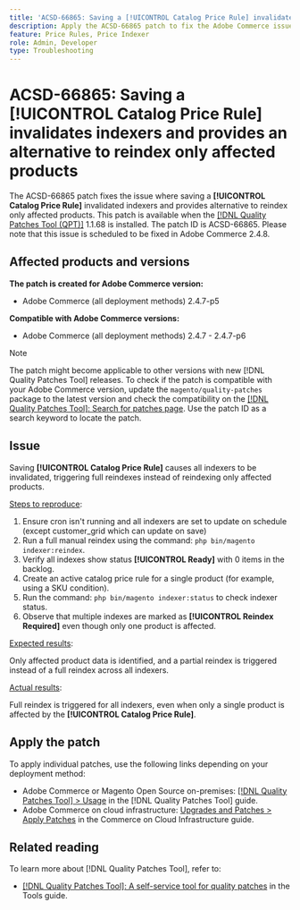 ```yaml
---
title: 'ACSD-66865: Saving a [!UICONTROL Catalog Price Rule] invalidates indexers and provides an alternative to reindex only affected products'
description: Apply the ACSD-66865 patch to fix the Adobe Commerce issue where  saving a [!UICONTROL Catalog Price Rules] invalidates indexers and provides an alternative to reindex only affected products.
feature: Price Rules, Price Indexer
role: Admin, Developer
type: Troubleshooting
---
```


# ACSD-66865: Saving a **[!UICONTROL Catalog Price Rule]** invalidates indexers and provides an alternative to reindex only affected products

The ACSD-66865 patch fixes the issue where saving a **[!UICONTROL Catalog Price Rule]** invalidated indexers and provides alternative to reindex only affected products. This patch is available when the [[!DNL Quality Patches Tool (QPT)]](/help/tools/quality-patches-tool/quality-patches-tool-to-self-serve-quality-patches.md) 1.1.68 is installed. The patch ID is ACSD-66865. Please note that this issue is scheduled to be fixed in Adobe Commerce 2.4.8.

## Affected products and versions

**The patch is created for Adobe Commerce version:**

* Adobe Commerce (all deployment methods) 2.4.7-p5

**Compatible with Adobe Commerce versions:**

* Adobe Commerce (all deployment methods) 2.4.7 - 2.4.7-p6

>[!NOTE]
>
>The patch might become applicable to other versions with new [!DNL Quality Patches Tool] releases. To check if the patch is compatible with your Adobe Commerce version, update the `magento/quality-patches` package to the latest version and check the compatibility on the [[!DNL Quality Patches Tool]: Search for patches page](https://experienceleague.adobe.com/tools/commerce-quality-patches/index.html). Use the patch ID as a search keyword to locate the patch.

## Issue

Saving **[!UICONTROL Catalog Price Rule]** causes all indexers to be invalidated, triggering full reindexes instead of reindexing only affected products.

<u>Steps to reproduce</u>:

1. Ensure cron isn't running and all indexers are set to update on schedule (except customer_grid which can update on save)
2. Run a full manual reindex using the command: `php bin/magento indexer:reindex`.
3. Verify all indexes show status **[!UICONTROL Ready]** with 0 items in the backlog.
4. Create an active catalog price rule for a single product (for example, using a SKU condition).
5. Run the command: `php bin/magento indexer:status` to check indexer status.
6. Observe that multiple indexes are marked as **[!UICONTROL Reindex Required]** even though only one product is affected.

<u>Expected results</u>:

Only affected product data is identified, and a partial reindex is triggered instead of a full reindex across all indexers.

<u>Actual results</u>:

Full reindex is triggered for all indexers, even when only a single product is affected by the **[!UICONTROL Catalog Price Rule]**.

## Apply the patch

To apply individual patches, use the following links depending on your deployment method:

* Adobe Commerce or Magento Open Source on-premises: [[!DNL Quality Patches Tool] > Usage](/help/tools/quality-patches-tool/usage.md) in the [!DNL Quality Patches Tool] guide.
* Adobe Commerce on cloud infrastructure: [Upgrades and Patches > Apply Patches](https://experienceleague.adobe.com/docs/commerce-cloud-service/user-guide/develop/upgrade/apply-patches.html) in the Commerce on Cloud Infrastructure guide.

## Related reading

To learn more about [!DNL Quality Patches Tool], refer to:

* [[!DNL Quality Patches Tool]: A self-service tool for quality patches](/help/tools/quality-patches-tool/quality-patches-tool-to-self-serve-quality-patches.md) in the Tools guide.
